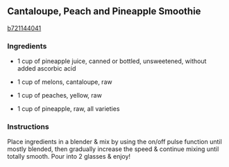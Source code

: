 ## Cantaloupe, Peach and Pineapple Smoothie

[b721144041](http://www.food.com/recipe/cantaloupe-peach-and-pineapple-smoothie-415964)

### Ingredients

 - 1 cup of pineapple juice, canned or bottled, unsweetened, without added ascorbic acid

 - 1 cup of melons, cantaloupe, raw

 - 1 cup of peaches, yellow, raw

 - 1 cup of pineapple, raw, all varieties

### Instructions

Place ingredients in a blender & mix by using the on/off pulse function until mostly blended, then gradually increase the speed & continue mixing until totally smooth. Pour into 2 glasses & enjoy!